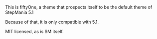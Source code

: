 This is fiftyOne, a theme that prospects itself to be the default theme of StepMania 5.1

Because of that, it is only compatible with 5.1.

MIT licensed, as is SM itself.